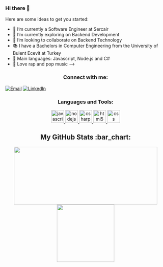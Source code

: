 ### Hi there 👋

Here are some ideas to get you started:

- 🔭 I’m currently a Software Engineer at Sercair
- 🌱 I’m currently exploring on Backend Development
- 👯 I’m looking to collaborate on Backend Technology 
- 📚 I have a Bachelors in Computer Engineering from the University of Bulent Ecevit at Turkey
- 🌟 Main languages: Javascript, Node.js and C#
- 🎵 Love rap and pop music
-->

<h3 align="center">Connect with me:</h3>

<p align="center">

<a href="mailto:tahaorhan39@gmail.com"><img alt="Email" src="https://img.shields.io/badge/Email-tahaorhan39@gmail.com-blue?style=flat&logo=gmail"></a>
<a href="https://www.linkedin.com/in/tahaorhan/" target="_blank"><img alt="LinkedIn" src="https://img.shields.io/badge/LinkedIn-@adematici-blue?style=flat&logo=linkedin"></a>
</p>

<h3 align="center">Languages and Tools:</h3>
<p align="center">
<a href="https://www.javascript.com/" target="_blank">
<img src="https://upload.wikimedia.org/wikipedia/commons/6/6a/JavaScript-logo.png" alt="javascript" width="40" height="40"/> </a>
  
<a href="https://nodejs.org/en/" target="_blank">
<img src="https://upload.wikimedia.org/wikipedia/commons/d/d9/Node.js_logo.svg" alt="nodejs" width="40" height="40"/> </a>
  
<a href="https://www.c-sharpcorner.com/" target="_blank">
<img src="https://upload.wikimedia.org/wikipedia/commons/4/4f/Csharp_Logo.png" alt="csharp" width="40" height="40"/> </a>
  
<a href="https://html.com/" target="_blank">
<img src="https://upload.wikimedia.org/wikipedia/commons/6/61/HTML5_logo_and_wordmark.svg" alt="html5" width="40" height="40"/> </a>
  
<a href="https://www.w3schools.com/css/" target="_blank">
<img src="https://upload.wikimedia.org/wikipedia/commons/d/d5/CSS3_logo_and_wordmark.svg" alt="css" width="40" height="40"/> </a>
  
<h2 align="center">My GitHub Stats :bar_chart:</h2>
<p align="center">
  <img src="https://github-readme-stats.vercel.app/api?username=tahaorhan13&show_icons=true&theme=tokyonight" width="450" height="180">
  <img src="https://github-readme-stats.vercel.app/api/top-langs/?username=tahaorhan13&layout=compact&theme=tokyonight" height="180" >
  
</p>

